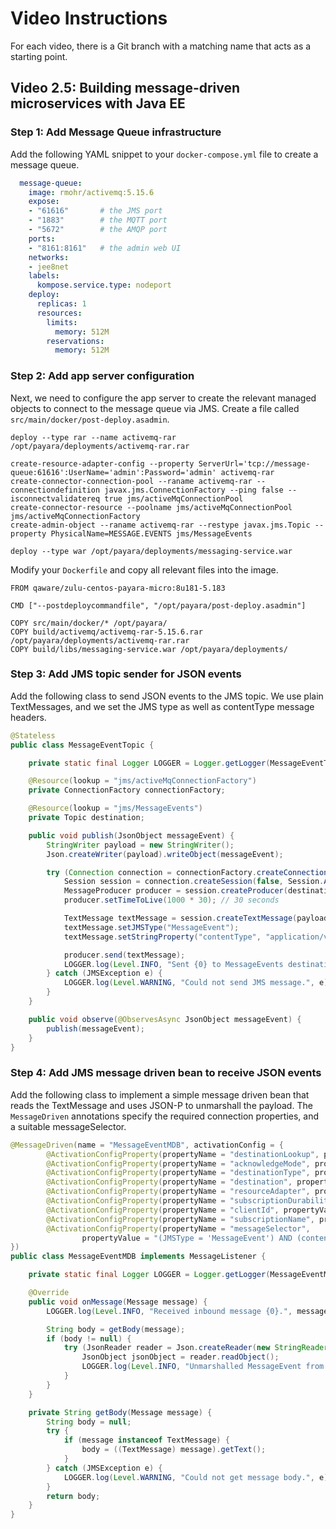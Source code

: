 # Video Instructions

For each video, there is a Git branch with a matching name that acts as a
starting point.

## Video 2.5: Building message-driven microservices with Java EE

### Step 1: Add Message Queue infrastructure

Add the following YAML snippet to your `docker-compose.yml` file to create a message queue.
```yaml
  message-queue:
    image: rmohr/activemq:5.15.6
    expose:
    - "61616"       # the JMS port
    - "1883"        # the MQTT port
    - "5672"        # the AMQP port
    ports:
    - "8161:8161"   # the admin web UI
    networks:
    - jee8net
    labels:
      kompose.service.type: nodeport
    deploy:
      replicas: 1
      resources:
        limits:
          memory: 512M
        reservations:
          memory: 512M
```

### Step 2: Add app server configuration

Next, we need to configure the app server to create the relevant managed objects to connect
to the message queue via JMS. Create a file called `src/main/docker/post-deploy.asadmin`.

```
deploy --type rar --name activemq-rar /opt/payara/deployments/activemq-rar.rar

create-resource-adapter-config --property ServerUrl='tcp://message-queue:61616':UserName='admin':Password='admin' activemq-rar
create-connector-connection-pool --raname activemq-rar --connectiondefinition javax.jms.ConnectionFactory --ping false --isconnectvalidatereq true jms/activeMqConnectionPool
create-connector-resource --poolname jms/activeMqConnectionPool jms/activeMqConnectionFactory
create-admin-object --raname activemq-rar --restype javax.jms.Topic --property PhysicalName=MESSAGE.EVENTS jms/MessageEvents

deploy --type war /opt/payara/deployments/messaging-service.war
```

Modify your `Dockerfile` and copy all relevant files into the image.
```
FROM qaware/zulu-centos-payara-micro:8u181-5.183

CMD ["--postdeploycommandfile", "/opt/payara/post-deploy.asadmin"]

COPY src/main/docker/* /opt/payara/
COPY build/activemq/activemq-rar-5.15.6.rar /opt/payara/deployments/activemq-rar.rar
COPY build/libs/messaging-service.war /opt/payara/deployments/
```

### Step 3: Add JMS topic sender for JSON events

Add the following class to send JSON events to the JMS topic. We use plain TextMessages,
and we set the JMS type as well as contentType message headers.

```java
@Stateless
public class MessageEventTopic {

    private static final Logger LOGGER = Logger.getLogger(MessageEventTopic.class.getName());

    @Resource(lookup = "jms/activeMqConnectionFactory")
    private ConnectionFactory connectionFactory;

    @Resource(lookup = "jms/MessageEvents")
    private Topic destination;

    public void publish(JsonObject messageEvent) {
        StringWriter payload = new StringWriter();
        Json.createWriter(payload).writeObject(messageEvent);

        try (Connection connection = connectionFactory.createConnection()) {
            Session session = connection.createSession(false, Session.AUTO_ACKNOWLEDGE);
            MessageProducer producer = session.createProducer(destination);
            producer.setTimeToLive(1000 * 30); // 30 seconds

            TextMessage textMessage = session.createTextMessage(payload.toString());
            textMessage.setJMSType("MessageEvent");
            textMessage.setStringProperty("contentType", "application/vnd.message.v1+json");

            producer.send(textMessage);
            LOGGER.log(Level.INFO, "Sent {0} to MessageEvents destination.", textMessage);
        } catch (JMSException e) {
            LOGGER.log(Level.WARNING, "Could not send JMS message.", e);
        }
    }

    public void observe(@ObservesAsync JsonObject messageEvent) {
        publish(messageEvent);
    }
}
```

### Step 4: Add JMS message driven bean to receive JSON events

Add the following class to implement a simple message driven bean that reads the TextMessage and
uses JSON-P to unmarshall the payload. The `MessageDriven` annotations specify the required
connection properties, and a suitable messageSelector.

```java
@MessageDriven(name = "MessageEventMDB", activationConfig = {
        @ActivationConfigProperty(propertyName = "destinationLookup", propertyValue = "jms/MessageEvents"),
        @ActivationConfigProperty(propertyName = "acknowledgeMode", propertyValue = "Auto-acknowledge"),
        @ActivationConfigProperty(propertyName = "destinationType", propertyValue = "javax.jms.Topic"),
        @ActivationConfigProperty(propertyName = "destination", propertyValue = "MESSAGE.EVENTS"),
        @ActivationConfigProperty(propertyName = "resourceAdapter", propertyValue = "activemq-rar"),
        @ActivationConfigProperty(propertyName = "subscriptionDurability", propertyValue = "Durable"),
        @ActivationConfigProperty(propertyName = "clientId", propertyValue = "messaging-service"),
        @ActivationConfigProperty(propertyName = "subscriptionName", propertyValue = "MessageEventMDB"),
        @ActivationConfigProperty(propertyName = "messageSelector",
                propertyValue = "(JMSType = 'MessageEvent') AND (contentType = 'application/vnd.message.v1+json')")
})
public class MessageEventMDB implements MessageListener {

    private static final Logger LOGGER = Logger.getLogger(MessageEventMDB.class.getName());

    @Override
    public void onMessage(Message message) {
        LOGGER.log(Level.INFO, "Received inbound message {0}.", message);

        String body = getBody(message);
        if (body != null) {
            try (JsonReader reader = Json.createReader(new StringReader(body))) {
                JsonObject jsonObject = reader.readObject();
                LOGGER.log(Level.INFO, "Unmarshalled MessageEvent from {0}.", jsonObject);
            }
        }
    }

    private String getBody(Message message) {
        String body = null;
        try {
            if (message instanceof TextMessage) {
                body = ((TextMessage) message).getText();
            }
        } catch (JMSException e) {
            LOGGER.log(Level.WARNING, "Could not get message body.", e);
        }
        return body;
    }
}
```
